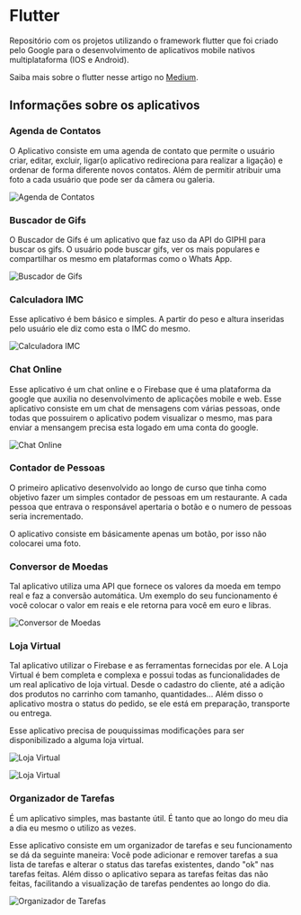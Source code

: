 # Flutter
Repositório com os projetos utilizando o framework flutter que foi criado pelo Google para o desenvolvimento de aplicativos mobile nativos multiplataforma (IOS e Android).

Saiba mais sobre o flutter nesse artigo no [Medium](https://medium.com/liferay-engineering-brazil/conheça-o-flutter-a-aposta-da-google-para-a-criação-de-apps-nativos-multiplataforma-e59c610134d8).

## Informações sobre os aplicativos

### Agenda de Contatos

O Aplicativo consiste em uma agenda de contato que permite o usuário criar, editar, excluir, ligar(o aplicativo redireciona para realizar a ligação) e ordenar de forma diferente novos contatos. Além de permitir atribuir uma foto a cada usuário que pode ser da câmera ou galeria.

![Agenda de Contatos](images/agenda_contatos.png)

### Buscador de Gifs

O Buscador de Gifs é um aplicativo que faz uso da API do GIPHI para buscar os gifs. O usuário pode buscar gifs, ver os mais populares e compartilhar os mesmo em plataformas como o Whats App.

![Buscador de Gifs](images/buscador_gifs.png)

### Calculadora IMC

Esse aplicativo é bem básico e simples. A partir do peso e altura inseridas pelo usuário ele diz como esta o IMC do mesmo.

![Calculadora IMC](images/calculadora_imc.png)

### Chat Online

Esse aplicativo é um chat online e o Firebase que é uma plataforma da google que auxilia no desenvolvimento de aplicações mobile e web. Esse aplicativo consiste em um chat de mensagens com várias pessoas, onde todas que possuirem o aplicativo podem visualizar o mesmo, mas para enviar a mensangem precisa esta logado em uma conta do google.

![Chat Online](images/chat_online.png)

### Contador de Pessoas

O primeiro aplicativo desenvolvido ao longo de curso que tinha como objetivo fazer um simples contador de pessoas em um restaurante. A cada pessoa que entrava o responsável apertaria o botão e o numero de pessoas seria incrementado.

O aplicativo consiste em básicamente apenas um botão, por isso não colocarei uma foto.


### Conversor de Moedas

Tal aplicativo utiliza uma API que fornece os valores da moeda em tempo real e faz a conversão automática. Um exemplo do seu funcionamento é você colocar o valor em reais e ele retorna para você em euro e libras. 

![Conversor de Moedas](images/conversor_moedas.png)

### Loja Virtual

Tal aplicativo utilizar o Firebase e as ferramentas fornecidas por ele. A Loja Virtual é bem completa e complexa e possui todas as funcionalidades de um real aplicativo de loja virtual. Desde o cadastro do cliente, até a adição dos produtos no carrinho com tamanho, quantidades... Além disso o aplicativo mostra o status do pedido, se ele está em preparação, transporte ou entrega.

Esse aplicativo precisa de pouquissimas modificações para ser disponibilizado a alguma loja virtual.

![Loja Virtual](images/loja_virtual.png)

![Loja Virtual](images/loja_virtual2.png)

### Organizador de Tarefas

É um aplicativo simples, mas bastante útil. É tanto que ao longo do meu dia a dia eu mesmo o utilizo as vezes. 

Esse aplicativo consiste em um organizador de tarefas e seu funcionamento se dá da seguinte maneira: Você pode adicionar e remover tarefas a sua lista de tarefas e alterar o status das tarefas existentes, dando "ok" nas tarefas feitas. Além disso o aplicativo separa as tarefas feitas das não feitas, facilitando a visualização de tarefas pendentes ao longo do dia.

![Organizador de Tarefas](images/organizador_tarefas.png)


